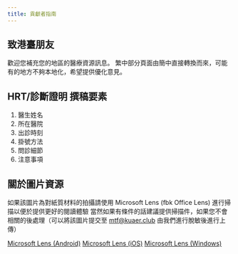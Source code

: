 ```yaml
---
title: 貢獻者指南
---
```


## 致港臺朋友

歡迎您補充您的地區的醫療資源訊息。
繁中部分頁面由簡中直接轉換而來，可能有的地方不夠本地化，希望提供優化意見。

## HRT/診斷證明 撰稿要素

1. 醫生姓名
1. 所在醫院
1. 出診時刻
1. 掛號方法
1. 問診細節
1. 注意事項

## 關於圖片資源

如果該圖片為對紙質材料的拍攝請使用 Microsoft Lens (fbk Office Lens) 進行掃描以便於提供更好的閱讀體驗
當然如果有條件的話建議提供掃描件，如果您不會相關的後處理（可以將該圖片提交至 <mtf@kuaer.club> 由我們進行脫敏後進行上傳）

[Microsoft Lens (Android)](https://play.google.com/store/apps/details?id=com.microsoft.office.officelens)
[Microsoft Lens (iOS)](https://apps.apple.com/app/id975925059)
[Microsoft Lens (Windows)](https://www.microsoft.com/en-us/p/office-lens/9wzdncrfj3t8)
